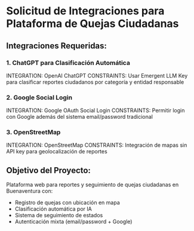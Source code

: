 # Solicitud de Integraciones para Plataforma de Quejas Ciudadanas

## Integraciones Requeridas:

### 1. ChatGPT para Clasificación Automática
INTEGRATION: OpenAI ChatGPT
CONSTRAINTS: Usar Emergent LLM Key para clasificar reportes ciudadanos por categoría y entidad responsable

### 2. Google Social Login  
INTEGRATION: Google OAuth Social Login
CONSTRAINTS: Permitir login con Google además del sistema email/password tradicional

### 3. OpenStreetMap
INTEGRATION: OpenStreetMap
CONSTRAINTS: Integración de mapas sin API key para geolocalización de reportes

## Objetivo del Proyecto:
Plataforma web para reportes y seguimiento de quejas ciudadanas en Buenaventura con:
- Registro de quejas con ubicación en mapa
- Clasificación automática por IA
- Sistema de seguimiento de estados
- Autenticación mixta (email/password + Google)
